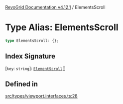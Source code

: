 [RevoGrid Documentation v4.12.1](README.md) / ElementsScroll

# Type Alias: ElementsScroll

```ts
type ElementsScroll: {};
```

## Index Signature

 \[`key`: `string`\]: [`ElementScroll`](Interface.ElementScroll.md)[]

## Defined in

[src/types/viewport.interfaces.ts:28](https://github.com/revolist/revogrid/blob/d509c0063a76a472726c991b21f1c163442771b4/src/types/viewport.interfaces.ts#L28)
